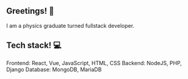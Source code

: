 ## Greetings! 👋

I am a physics graduate turned fullstack developer.

## Tech stack! 💻

Frontend: React, Vue, JavaScript, HTML, CSS
Backend: NodeJS, PHP, Django
Database: MongoDB, MariaDB
